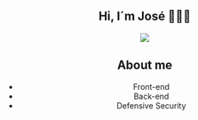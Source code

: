 <div align="center">
    <h2>Hi, I´m José 👨🏻‍💻</h2>
</div>
<p align="center">
    <img src="https://skillicons.dev/icons?i=html,css,js,java,php,linux,bash,kali,vscode,git,github"/>
</p>
<div align="center">
    <h2>About me</h2>
</div>
<div align="center">
    <ul>
        <li>Front-end</li>
        <li>Back-end</li>
        <li>Defensive Security</li>
    </ul>
</div>



<!--
**Joseroman15/Joseroman15** is a ✨ _special_ ✨ repository because its `README.md` (this file) appears on your GitHub profile.

Here are some ideas to get you started:

- 🔭 I’m currently working on ...
- 🌱 I’m currently learning ...
- 👯 I’m looking to collaborate on ...
- 🤔 I’m looking for help with ...
- 💬 Ask me about ...
- 📫 How to reach me: ...
- 😄 Pronouns: ...
- ⚡ Fun fact: ...
-->
